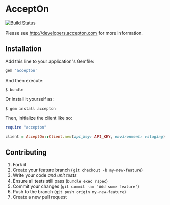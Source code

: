 # AcceptOn

[![Build Status](https://circleci.com/gh/accepton/accepton-ruby.svg?style=shield&circle-token=76d9d3cf6e881e7a80b22cc68c223725ade7fa31)](https://circleci.com/gh/accepton/accepton-ruby)

Please see http://developers.accepton.com for more information.

## Installation

Add this line to your application's Gemfile:

```ruby
gem 'accepton'
```

And then execute:

    $ bundle

Or install it yourself as:

    $ gem install accepton

Then, initialize the client like so:

```ruby
require "accepton"

client = AcceptOn::Client.new(api_key: API_KEY, environment: :staging)
```

## Contributing

1. Fork it
2. Create your feature branch (`git checkout -b my-new-feature`)
3. Write your code *and unit tests*
4. Ensure all tests still pass (`bundle exec rspec`)
5. Commit your changes (`git commit -am 'Add some feature'`)
6. Push to the branch (`git push origin my-new-feature`)
7. Create a new pull request
